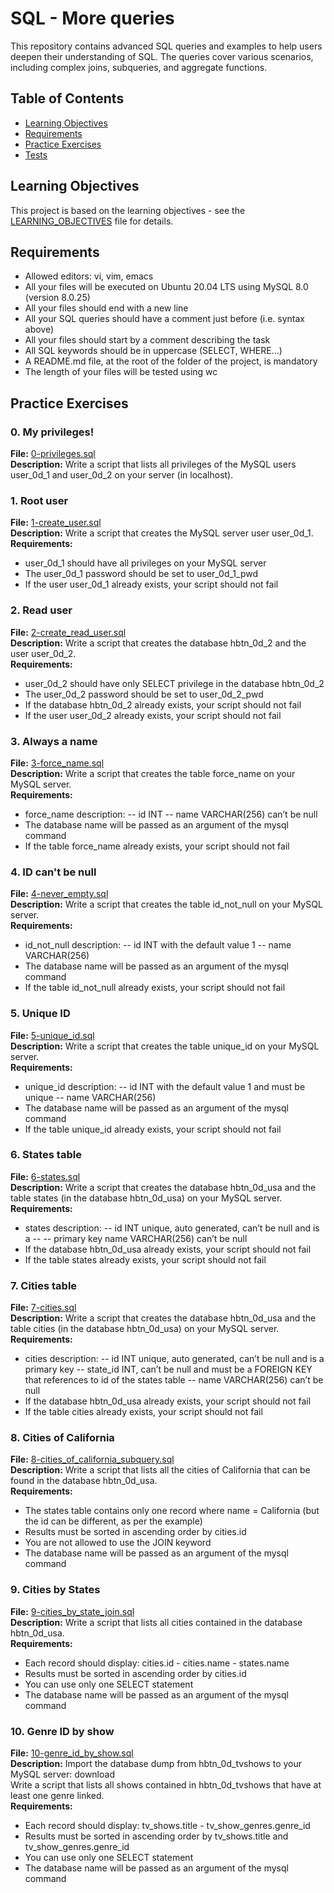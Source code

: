 # SQL - More queries
This repository contains advanced SQL queries and examples to help users deepen their understanding of SQL. The queries cover various scenarios, including complex joins, subqueries, and aggregate functions.

## Table of Contents

- [Learning Objectives](#learning-objectives)
- [Requirements](#requirements)
- [Practice Exercises](#practice-exercises)
- [Tests](#tests)

## Learning Objectives

This project is based on the learning objectives - see the [LEARNING_OBJECTIVES](https://github.com/Goaty-yagi/holbertonschool-higher_level_programming/blob/main/SQL_more_queries/LEARNING_OBJECTIVES.md) file for details.

## Requirements

- Allowed editors: vi, vim, emacs
- All your files will be executed on Ubuntu 20.04 LTS using MySQL 8.0 (version 8.0.25)
- All your files should end with a new line
- All your SQL queries should have a comment just before (i.e. syntax above)
- All your files should start by a comment describing the task
- All SQL keywords should be in uppercase (SELECT, WHERE…)
- A README.md file, at the root of the folder of the project, is mandatory
- The length of your files will be tested using wc


## Practice Exercises

### 0. My privileges!

**File:** [0-privileges.sql](https://github.com/Goaty-yagi/holbertonschool-higher_level_programming/blob/main/SQL_more_queries/0-privileges.sql)<br>
**Description:** Write a script that lists all privileges of the MySQL users user_0d_1 and user_0d_2 on your server (in localhost). <br>

### 1. Root user

**File:** [1-create_user.sql](https://github.com/Goaty-yagi/holbertonschool-higher_level_programming/blob/main/SQL_more_queries/1-create_user.sql)<br>
**Description:** Write a script that creates the MySQL server user user_0d_1.<br>
**Requirements:** <br>
- user_0d_1 should have all privileges on your MySQL server
- The user_0d_1 password should be set to user_0d_1_pwd
- If the user user_0d_1 already exists, your script should not fail

### 2. Read user

**File:** [2-create_read_user.sql](https://github.com/Goaty-yagi/holbertonschool-higher_level_programming/blob/main/SQL_more_queries/2-create_read_user.sql)<br>
**Description:** Write a script that creates the database hbtn_0d_2 and the user user_0d_2.<br>
**Requirements:** <br>
- user_0d_2 should have only SELECT privilege in the database hbtn_0d_2
- The user_0d_2 password should be set to user_0d_2_pwd
- If the database hbtn_0d_2 already exists, your script should not fail
- If the user user_0d_2 already exists, your script should not fail

### 3. Always a name

**File:** [3-force_name.sql](https://github.com/Goaty-yagi/holbertonschool-higher_level_programming/blob/main/SQL_more_queries/3-force_name.sql)<br>
**Description:** Write a script that creates the table force_name on your MySQL server.<br>
**Requirements:** <br>
- force_name description:
 -- id INT
 -- name VARCHAR(256) can’t be null
- The database name will be passed as an argument of the mysql command
- If the table force_name already exists, your script should not fail

### 4. ID can't be null

**File:** [4-never_empty.sql](https://github.com/Goaty-yagi/holbertonschool-higher_level_programming/blob/main/SQL_more_queries/4-never_empty.sql)<br>
**Description:** Write a script that creates the table id_not_null on your MySQL server.<br>
**Requirements:** <br>
- id_not_null description:
 -- id INT with the default value 1
 -- name VARCHAR(256)
- The database name will be passed as an argument of the mysql command
- If the table id_not_null already exists, your script should not fail

### 5. Unique ID

**File:** [5-unique_id.sql](https://github.com/Goaty-yagi/holbertonschool-higher_level_programming/blob/main/SQL_more_queries/5-unique_id.sql)<br>
**Description:** Write a script that creates the table unique_id on your MySQL server.<br>
**Requirements:** <br>
- unique_id description:
 -- id INT with the default value 1 and must be unique
 -- name VARCHAR(256)
- The database name will be passed as an argument of the mysql command
- If the table unique_id already exists, your script should not fail

### 6. States table

**File:** [6-states.sql](https://github.com/Goaty-yagi/holbertonschool-higher_level_programming/blob/main/SQL_more_queries/6-states.sql)<br>
**Description:** Write a script that creates the database hbtn_0d_usa and the table states (in the database hbtn_0d_usa) on your MySQL server.<br>
**Requirements:** <br>
- states description:
 -- id INT unique, auto generated, can’t be null and is a -- -- primary key
name VARCHAR(256) can’t be null
- If the database hbtn_0d_usa already exists, your script should not fail
- If the table states already exists, your script should not fail

### 7. Cities table

**File:** [7-cities.sql](https://github.com/Goaty-yagi/holbertonschool-higher_level_programming/blob/main/SQL_more_queries/7-cities.sql)<br>
**Description:** Write a script that creates the database hbtn_0d_usa and the table cities (in the database hbtn_0d_usa) on your MySQL server.<br>
**Requirements:** <br>
- cities description:
 -- id INT unique, auto generated, can’t be null and is a primary key
 -- state_id INT, can’t be null and must be a FOREIGN KEY that references to id of the states table
 -- name VARCHAR(256) can’t be null
- If the database hbtn_0d_usa already exists, your script should not fail
- If the table cities already exists, your script should not fail

### 8. Cities of California

**File:** [8-cities_of_california_subquery.sql](https://github.com/Goaty-yagi/holbertonschool-higher_level_programming/blob/main/SQL_more_queries/8-cities_of_california_subquery.sql)<br>
**Description:** Write a script that lists all the cities of California that can be found in the database hbtn_0d_usa.<br>
**Requirements:** <br>
- The states table contains only one record where name = California (but the id can be different, as per the example)
- Results must be sorted in ascending order by cities.id
- You are not allowed to use the JOIN keyword
- The database name will be passed as an argument of the mysql command

### 9. Cities by States

**File:** [9-cities_by_state_join.sql](https://github.com/Goaty-yagi/holbertonschool-higher_level_programming/blob/main/SQL_more_queries/9-cities_by_state_join.sql)<br>
**Description:** Write a script that lists all cities contained in the database hbtn_0d_usa.<br>
**Requirements:** <br>
- Each record should display: cities.id - cities.name - states.name
- Results must be sorted in ascending order by cities.id
- You can use only one SELECT statement
- The database name will be passed as an argument of the mysql command

### 10. Genre ID by show

**File:** [10-genre_id_by_show.sql](https://github.com/Goaty-yagi/holbertonschool-higher_level_programming/blob/main/SQL_more_queries/10-genre_id_by_show.sql)<br>
**Description:** Import the database dump from hbtn_0d_tvshows to your MySQL server: download<br>
Write a script that lists all shows contained in hbtn_0d_tvshows that have at least one genre linked.<br>
**Requirements:** <br>
- Each record should display: tv_shows.title - tv_show_genres.genre_id
- Results must be sorted in ascending order by tv_shows.title and tv_show_genres.genre_id
- You can use only one SELECT statement
- The database name will be passed as an argument of the mysql command



